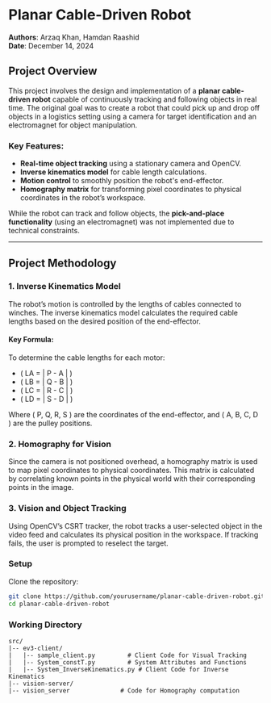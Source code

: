 # Planar Cable-Driven Robot

**Authors**: Arzaq Khan, Hamdan Raashid  
**Date**: December 14, 2024  

## Project Overview

This project involves the design and implementation of a **planar cable-driven robot** capable of continuously tracking and following objects in real time. The original goal was to create a robot that could pick up and drop off objects in a logistics setting using a camera for target identification and an electromagnet for object manipulation.

### Key Features:
- **Real-time object tracking** using a stationary camera and OpenCV.
- **Inverse kinematics model** for cable length calculations.
- **Motion control** to smoothly position the robot's end-effector.
- **Homography matrix** for transforming pixel coordinates to physical coordinates in the robot’s workspace.

While the robot can track and follow objects, the **pick-and-place functionality** (using an electromagnet) was not implemented due to technical constraints.

---
## Project Methodology

### 1. **Inverse Kinematics Model**
The robot’s motion is controlled by the lengths of cables connected to winches. The inverse kinematics model calculates the required cable lengths based on the desired position of the end-effector. 

#### Key Formula:
To determine the cable lengths for each motor:
- \( LA = \| P - A \| \)
- \( LB = \| Q - B \| \)
- \( LC = \| R - C \| \)
- \( LD = \| S - D \| \)

Where \( P, Q, R, S \) are the coordinates of the end-effector, and \( A, B, C, D \) are the pulley positions.

### 2. **Homography for Vision**
Since the camera is not positioned overhead, a homography matrix is used to map pixel coordinates to physical coordinates. This matrix is calculated by correlating known points in the physical world with their corresponding points in the image.

### 3. **Vision and Object Tracking**
Using OpenCV’s CSRT tracker, the robot tracks a user-selected object in the video feed and calculates its physical position in the workspace. If tracking fails, the user is prompted to reselect the target.


### Setup

Clone the repository:
   ```bash
   git clone https://github.com/yourusername/planar-cable-driven-robot.git
   cd planar-cable-driven-robot
```

### Working Directory
```
src/
|-- ev3-client/
|   |-- sample_client.py         # Client Code for Visual Tracking
|   |-- System_constT.py         # System Attributes and Functions
|   |-- System_InverseKinematics.py # Client Code for Inverse Kinematics
|-- vision-server/
|-- vision_server              # Code for Homography computation
